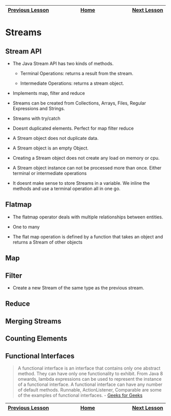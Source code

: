 | [Previous Lesson](https://github.com/Kevin-Lago/java-guide/tree/main/src/) <img width=1000/> | [Home](https://github.com/Kevin-Lago/java-guide) <img width=1000/> | [Next Lesson](https://github.com/Kevin-Lago/java-hackerrank-solutions/tree/main/src/)<img width=1000> |
|:---------------------------------------------------------------------------------------------|:------------------------------------------------------------------:|------------------------------------------------------------------------------------------------------:|

# Streams

## Stream API

- The Java Stream API has two kinds of methods.

    - Terminal Operations: returns a result from the stream.

    - Intermediate Operations: returns a stream object.

- Implements map, filter and reduce

- Streams can be created from Collections, Arrays, Files, Regular Expressions and Strings.

- Streams with try/catch

- Doesnt duplicated elements. Perfect for map filter reduce
- A Stream object does not duplicate data.
- A Stream object is an empty Object.
- Creating a Stream object does not create any load on memory or cpu.
- A Stream object instance can not be processed more than once. Either terminal or intermediate operations
- It doesnt make sense to store Streams in a variable. We inline the methods and use a terminal operation all in one go.

## Flatmap

- The flatmap operator deals with multiple relationships between entities.

- One to many

- The flat map operation is defined by a function that takes an object and returns a Stream of other objects

## Map

## Filter

- Create a new Stream of the same type as the previous stream.

## Reduce

## Merging Streams

## Counting Elements

## Functional Interfaces

> A functional interface is an interface that contains only one abstract method. They can have only one functionality to exhibit. From Java 8 onwards, lambda expressions can be used to represent the instance of a functional interface. A functional interface can have any number of default methods. Runnable, ActionListener, Comparable are some of the examples of functional interfaces. - [Geeks for Geeks](https://www.geeksforgeeks.org/functional-interfaces-java/)



| <img width=1000/> [Previous Lesson](https://github.com/Kevin-Lago/java-guide/tree/main/src/) | <img width=1000/> [Home](https://github.com/Kevin-Lago/java-guide) | <img width=1000> [Next Lesson](https://github.com/Kevin-Lago/java-hackerrank-solutions/tree/main/src/) |
|:---------------------------------------------------------------------------------------------|:------------------------------------------------------------------:|-------------------------------------------------------------------------------------------------------:|
